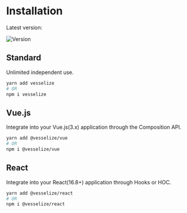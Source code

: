 # Installation

Latest version:

![Version](https://img.shields.io/npm/v/@vesselize/core.svg?style=plastic)

## Standard

Unlimited independent use.

```bash
yarn add vesselize
# OR
npm i vesselize
```

## Vue.js

Integrate into your Vue.js(3.x) application through the Composition API.

```bash
yarn add @vesselize/vue
# OR
npm i @vesselize/vue
```

## React

Integrate into your React(16.8+) application through Hooks or HOC.

```bash
yarn add @vesselize/react
# OR
npm i @vesselize/react
```
